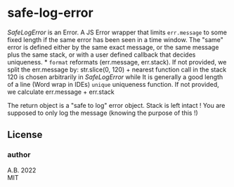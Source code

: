# safe-log-error

*SafeLogError* is an Error. A JS Error wrapper that limits `err.message` to some fixed length if the same error
has been seen in a time window. The "same" error is defined either by the same exact message, or the same message
plus the same stack, or with a user defined callback that decides uniqueness.
 *
`format` reformats (err.message, err.stack). If not provided, we split the err.message by: str.slice(0, 120) + nearest function call in the stack
120 is chosen arbitrarily in *SafeLogError* while It is generally a good length of a line (Word wrap in IDEs)
`unique` uniqueness function. If not provided, we calculate err.message + err.stack

The return object is a "safe to log" error object. Stack is left intact ! You are supposed to only log the message (knowing the purpose of this !)

## License
### author
A.B. 2022  
MIT